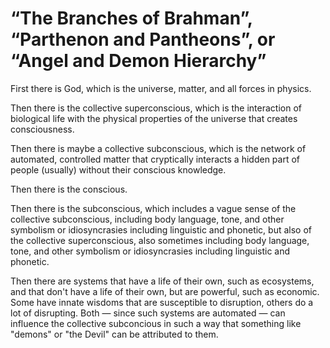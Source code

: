 # “The Branches of Brahman”, “Parthenon and Pantheons”, or “Angel and Demon Hierarchy”

First there is God, which is the universe, matter, and all forces in physics. 

Then there is the collective superconscious, which is the interaction of biological life with the physical properties of the universe that creates consciousness. 

Then there is maybe a collective subconscious, which is the network of automated, controlled matter that cryptically interacts a hidden part of people (usually) without their conscious knowledge. 

Then there is the conscious. 

Then there is the subconscious, which includes a vague sense of the collective subconscious, including body language, tone, and other symbolism or idiosyncrasies including linguistic and phonetic, but also of the collective superconscious, also sometimes including body language, tone, and other symbolism or idiosyncrasies including linguistic and phonetic. 

Then there are systems that have a life of their own, such as ecosystems, and that don't have a life of their own, but are powerful, such as economic. Some have innate wisdoms that are susceptible to disruption, others do a lot of disrupting. Both — since such systems are automated — can influence the collective subconcious in such a way that something like "demons" or "the Devil" can be attributed to them.
